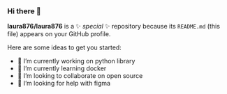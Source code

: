 ### Hi there 👋


**laura876/laura876** is a ✨ _special_ ✨ repository because its `README.md` (this file) appears on your GitHub profile.

Here are some ideas to get you started:

- 🔭 I’m currently working on python library
- 🌱 I’m currently learning docker
- 👯 I’m looking to collaborate on open source
- 🤔 I’m looking for help with figma


